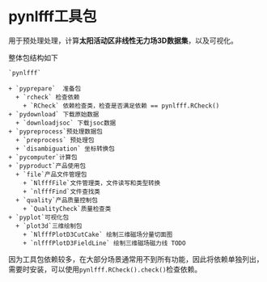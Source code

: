 # pynlfff工具包

用于预处理处理，计算**太阳活动区非线性无力场3D数据集**，以及可视化。

整体包结构如下

```
`pynlfff`

+ `pyprepare`  准备包
  + `rcheck` 检查依赖
    + `RCheck` 依赖检查类，检查是否满足依赖 == pynlfff.RCheck()
+ `pydownload` 下载原始数据
  + `downloadjsoc` 下载jsoc数据
+ `pypreprocess`预处理数据包
  + `preprocess` 预处理包
  + `disambiguation` 坐标转换包
+ `pycomputer`计算包
+ `pyproduct`产品使用包
  + `file`产品文件管理包
    + `NlfffFile`文件管理类，文件读写和类型转换
    + `nlfffFind`文件查找类
  + `quality`产品质量控制包
    + `QualityCheck`质量检查类
+ `pyplot`可视化包
  + `plot3d`三维绘制包
    + `NlfffPlotD3CutCake` 绘制三维磁场分量切面图
    + `nlfffPlotD3FieldLine` 绘制三维磁场磁力线 TODO
```



因为工具包依赖较多，在大部分场景通常用不到所有功能，因此将依赖单独列出，需要时安装，可以使用`pynlfff.RCheck().check()`检查依赖。

